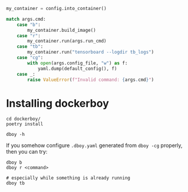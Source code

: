 ```python
my_container = config.into_container()

match args.cmd:
    case "b":
        my_container.build_image()
    case "r":
        my_container.run(args.run_cmd)
    case "tb":
        my_container.run("tensorboard --logdir tb_logs")
    case "cg":
        with open(args.config_file, "w") as f:
            yaml.dump(default_config(), f)
    case _:
        raise ValueError(f"Invalid command: {args.cmd}")
```

# Installing dockerboy
    cd dockerboy/
    poetry install

    dboy -h

If you somehow configure `.dboy.yaml` generated from `dboy -cg` properly, then you can try:

    dboy b
    dboy r <command>

    # especially while something is already running
    dboy tb 